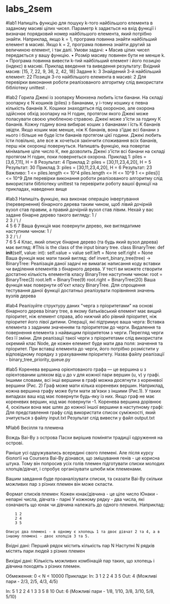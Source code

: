 # labs_2sem

#lab1
Напишіть функцію для пошуку k-того найбільшого елемента в заданому масиві цілих чисел. Параметр k задається на вхід функції і визначає порядковий номер найбільшого елемента, який потрібно знайти. Наприклад, якщо k = 1, програма повинна знайти найбільший елемент в масиві. Якщо k = 2, програма повинна знайти другий за величиною елемент, і так далі.
Умови задачі:
•	Масив цілих чисел передається у вашу функцію.
•	Розмір масиву повинен бути не менше k.
•	Програма повинна вивести k-тий найбільший елемент і його позицію (індекс) в масиві.
Приклад введення та виведення результату:
Вхідний масив: [15, 7, 22, 9, 36, 2, 42, 18] Задане k: 3 Знайдений 3-й найбільший елемент: 22 Позиція 3-го найбільшого елемента в масиві: 2
Для перевірки виконання роботи реалізованого алгоритму слід використати бібліотеку unittest .



#lab2
Горила Джекі  із зоопарку Мюнхена любить їсти банани. На складі зоопарку є N кошиків (piles) з бананами, у і-тому кошику є певна кількість бананів Х. Кошики знаходяться під охороною, але охорона здійснює обхід зоопарку на Н годин, протягом якого Джекі може поласувати своєю улюбленою стравою.
Джекі може з'їсти за годину К бананів. Кожну годину вона вибирає кошик з бананами і їсть К бананів звідти. Якщо кошик має менше, ніж К бананів, вона з'їдає всі банани з нього і більше не буде їсти бананів протягом цієї години.
Джекі любить їсти повільно, але все ж хочеться закінчити споживання всіх бананів, перш ніж охоронці повернуться.
Напишвть функцію, яка повертає мінімальне ціле число К, яке дозволить Джекі з'їсти всі банани на складі протягом Н годин, поки повернеться охорона.
Приклад 1: piles = [3,6,7,11], H = 8
Результат: 4
Приклад 2: piles = [30,11,23,4,20], H = 5
Результат: 30
Приклад 3: piles = [30,11,23,4,20], H = 6
Результат: 23
Важливо: 1 <= piles.length <= 10^4 piles.length <= H <= 10^9 1 <= piles[i] <= 10^9
Для перевірки виконання роботи реалізованого алгоритму слід використати бібліотеку unittest та перевірити роботу вашої функції на прикладах, наведених вище



#lab3
Напишіть функцію, яка виконає операцію інвертування (перевернення) бінарного дерева таким чином, щоб лівий дочірній вузол став правим, а правий дочірній вузол став лівим.
Нехай у вас задане бінарне дерево такого вигляду:
    1
   / \
  2   3
 / \ / \
4  5 6  7
Ваша функція має повернути дерево, яке виглядатиме наступним чином:
    1
   / \
  3   2
 / \ / \
7  6 5  4
Клас, який описує бінарне дерево (та будь який вузол дерева) має вигляд:
#This is the class of the input binary tree.
class BinaryTree:
    def __init__(self, value: int):
        self.value = value
        self.left = None
        self.right = None
Ваша функція має мати такий вигляд:
def invert_binary_tree(tree) -> BinaryTree:
Реалізація даної задачі не вимагає написання коду вставки чи виділення елементів з бінарного дерева. У тесті ви можете створити достатню кількість елементів класу BinaryTree наступним чином:
root = BinaryTree(3)
root.left = BinaryTree(9)
root.right = BinaryTree(20)
Ваша функція має повернути об'єкт класу BinaryTree. Для спрощення тестування даної функції достатньо реалізувати порівняння значень вузлів дерева



#lab4
Реалізуйте структуру даних "черга з пріоритетами" на основі бінарного дерева binary tree, в якому батьківський елемент має вищий пріоритет, ніж елемент справа, або нижчий або рівний пріоритет, ніж пріоритет його лівої
дитини.
Операції, які підтримує ваша черга:
﻿﻿﻿Вставка елемента з заданим значенням та пріоритетом до черги.
﻿﻿﻿Видалення та повернення елемента з найвищим пріоритетом з черги.
﻿﻿﻿Перегляд черги без її зміни.
Для реалізації такої черги з пріоритетами слід використати окремий клас Node, де кожен елемент буде мати два поля: значення та пріоритет. При вставці елемента до черги, його потрібно розмістити у відповідному порядку з урахуванням пріоритету.
Назва файлу реалізації - binary_tree_priority_queue.py

#lab5
Коренева вершина орієнтованого графа — це вершина u з орієнтованим шляхом від u до v для кожної пари вершин (u, v) у графі. Іншими словами, всі інші вершини в графі можна досягнути з кореневої вершини (Рис. 2)
Граф може мати кілька кореневих вершин. Наприклад, кожна вершина графу може бути мати зв’язки з іншими (Рис.1). У таких випадках ваш код має повернути будь-яку із них. Якщо граф не має кореневих вершин, код має повернути -1.
Коренева вершина дорівнює 4, оскільки вона має шлях до кожної іншої вершини в наступному графі:
Для представлення графу слід використати список суміжності, який зчитується з файлу input.txt
Результат слід вивести у файл output.txt


№lab6
Весілля та племена

Вождь Ваі-Ву з острова Пасхи вирішив поміняти традиції одруження на острові.

Раніше усі одружувались всередині свого племені.  Але після курсу біології на Coursera 
Ваі-Ву дізнався, що змішування генів - це корисна штука.  Тому він попросив усіх голів племен підготувати списки молодих хлопців/дівчат, і спробує організувати шлюби між племенами.

Вашим завдання буде проаналізувати списки, та сказати Ваі-Ву скільки можливих пар з різних племен він може скласти.

Формат списків племен:
Кожен юнак/дівчина - це ціле число
Юнаки - непарні числа, дівчата - парні
У кожному рядку - два числа, які означають що юнак чи дівчина належать до одного племені.  Наприклад:
	
		1 2
		2 4
		3 5

	Описує два племені - в одному є хлопець 1 та двоє дівчат 2 та 4, а в іншому племені - двоє хлопців 3 та 5.

Вхідні дані:
	Перший рядок містить кількість пар N
	Наступні N рядків містять пари людей з різних племен

Вихідні дані:
	Кількість можливих комбінацій пар таких, що хлопець і дівчина походять з різних племен.

Обмеження:
	0 < N < 10000
Приклади:
In:
3
1 2
	2 4
	3 5
Out:
	4 (Можливі пари - 2/3, 2/5, 4/3, 4/5)

In:
5
1 2
	2 4
	1 3
	3 5
	8 10
Out:
	6 (Можливі пари - 1/8, 1/10,  3/8, 3/10,  5/8, 5/10)

 
